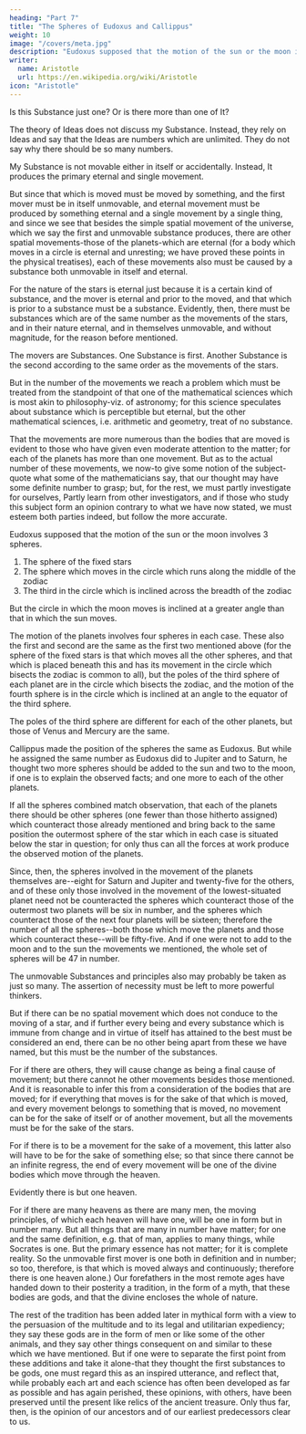 ```yaml
---
heading: "Part 7"
title: "The Spheres of Eudoxus and Callippus"
weight: 10
image: "/covers/meta.jpg"
description: "Eudoxus supposed that the motion of the sun or the moon involves 3 spheres"
writer:
  name: Aristotle 
  url: https://en.wikipedia.org/wiki/Aristotle
icon: "Aristotle"
---
```




Is this Substance just one? Or is there more than one of It? 

The theory of Ideas does not discuss my Substance. Instead, they rely on Ideas and say that the Ideas are numbers which are unlimited. They do not say why there should be <!--  now as limited by the number 10; but as for the reason why there should be just --> so many numbers<!-- , nothing is said with any demonstrative exactness -->. 

<!-- We however must discuss the subject, starting from the presuppositions and distinctions we have mentioned. The first principle or primary being is  -->

My Substance is not movable either in itself or accidentally. Instead, It produces the primary eternal and single movement. 

But since that which is moved must be moved by something, and the first mover must be in itself unmovable, and eternal movement must be produced by something eternal and a single movement by a single thing, and since we see that besides the simple spatial movement of the universe, which we say the first and unmovable substance produces, there are other spatial movements-those of the planets-which are eternal (for a body which moves in a circle is eternal and unresting; we have proved these points in the physical treatises), each of these movements also must be caused by a substance both unmovable in itself and eternal. 

For the nature of the stars is eternal just because it is a certain kind of substance, and the mover is eternal and prior to the moved, and that which is prior to a substance must be a substance. Evidently, then, there must be substances which are of the same number as the movements of the stars, and in their nature eternal, and in themselves unmovable, and without magnitude, for the reason before mentioned. 

The movers are Substances. One Substance is first. Another Substance is the second according to the same order as the movements of the stars. 

But in the number of the movements we reach a problem which must be treated from the standpoint of that one of the mathematical sciences which is most akin to philosophy-viz. of astronomy; for this science speculates about substance which is perceptible but eternal, but the other mathematical sciences, i.e. arithmetic and geometry, treat of no substance. 

That the movements are more numerous than the bodies that are moved is evident to those who have given even moderate attention to the matter; for each of the planets has more than one movement. But as to the actual number of these movements, we now-to give some notion of the subject-quote what some of the mathematicians say, that our thought may have some definite number to grasp; but, for the rest, we must partly investigate for ourselves, Partly learn from other investigators, and if those who study this subject form an opinion contrary to what we have now stated, we must esteem both parties indeed, but follow the more accurate.

Eudoxus supposed that the motion of the sun or the moon involves 3 spheres. 

1. The sphere of the fixed stars
2. The sphere which moves in the circle which runs along the middle of the zodiac
3. The third in the circle which is inclined across the breadth of the zodiac

But the circle in which the moon moves is inclined at a greater angle than that in which the sun moves. 

The motion of the planets involves four spheres in each case. These also the first and second are the same as the first two mentioned above (for the sphere of the fixed stars is that which moves all the other spheres, and that which is placed beneath this and has its movement in the circle which bisects the zodiac is common to all), but the poles of the third sphere of each planet are in the circle which bisects the zodiac, and the motion of the fourth sphere is in the circle which is inclined at an angle to the equator of the third sphere. 

The poles of the third sphere are different for each of the other planets, but those of Venus and Mercury are the same.

Callippus made the position of the spheres the same as Eudoxus. But while he assigned the same number as Eudoxus did to Jupiter and to Saturn, he thought two more spheres should be added to the sun and two to the moon, if one is to explain the observed facts; and one more to each of the other planets.

If all the spheres combined match observation, that each of the planets there should be other spheres (one fewer than those hitherto assigned) which counteract those already mentioned and bring back to the same position the outermost sphere of the star which in each case is situated below the star in question; for only thus can all the forces at work produce the observed motion of the planets. 

Since, then, the spheres involved in the movement of the planets themselves are--eight for Saturn and Jupiter and twenty-five for the others, and of these only those involved in the movement of the lowest-situated planet need not be counteracted the spheres which counteract those of the outermost two planets will be six in number, and the spheres which counteract those of the next four planets will be sixteen; therefore the number of all the spheres--both those which move the planets and those which counteract these--will be fifty-five. And if one were not to add to the moon and to the sun the movements we mentioned, the whole set of spheres will be 47 in number.

The unmovable Substances and principles also may probably be taken as just so many. The assertion of necessity must be left to more powerful thinkers. 

But if there can be no spatial movement which does not conduce to the moving of a star, and if further every being and every substance which is immune from change and in virtue of itself has attained to the best must be considered an end, there can be no other being apart from these we have named, but this must be the number of the substances. 

For if there are others, they will cause change as being a final cause of movement; but there cannot he other movements besides those mentioned. And it is reasonable to infer this from a consideration of the bodies that are moved; for if everything that moves is for the sake of that which is moved, and every movement belongs to something that is moved, no movement can be for the sake of itself or of another movement, but all the movements must be for the sake of the stars. 

For if there is to be a movement for the sake of a movement, this latter also will have to be for the sake of something else; so that since there cannot be an infinite regress, the end of every movement will be one of the divine bodies which move through the heaven.

Evidently there is but one heaven. 

For if there are many heavens as there are many men, the moving principles, of which each heaven will have one, will be one in form but in number many. But all things that are many in number have matter; for one and the same definition, e.g. that of man, applies to many things, while Socrates is one. But the primary essence has not matter; for it is complete reality. So the unmovable first mover is one both in definition and in number; so too, therefore, is that which is moved always and continuously; therefore there is one heaven alone.) Our forefathers in the most remote ages have handed down to their posterity a tradition, in the form of a myth, that these bodies are gods, and that the divine encloses the whole of nature. 

The rest of the tradition has been added later in mythical form with a view to the persuasion of the multitude and to its legal and utilitarian expediency; they say these gods are in the form of men or like some of the other animals, and they say other things consequent on and similar to these which we have mentioned. But if one were to separate the first point from these additions and take it alone-that they thought the first substances to be gods, one must regard this as an inspired utterance, and reflect that, while probably each art and each science has often been developed as far as possible and has again perished, these opinions, with others, have been preserved until the present like relics of the ancient treasure. Only thus far, then, is the opinion of our ancestors and of our earliest predecessors clear to us.


